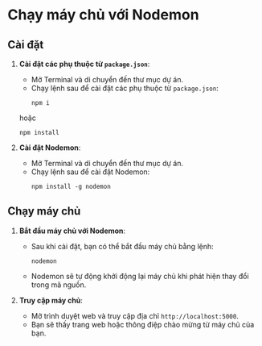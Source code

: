 # Chạy máy chủ với Nodemon

## Cài đặt

1. **Cài đặt các phụ thuộc từ `package.json`**: 
   - Mở Terminal và di chuyển đến thư mục dự án.
   - Chạy lệnh sau để cài đặt các phụ thuộc từ `package.json`:
     ```
     npm i
     ```
   hoặc
     ```
     npm install
     ```

2. **Cài đặt Nodemon**: 
   - Mở Terminal và di chuyển đến thư mục dự án.
   - Chạy lệnh sau để cài đặt Nodemon:
     ```
     npm install -g nodemon
     ```

## Chạy máy chủ

1. **Bắt đầu máy chủ với Nodemon**: 
   - Sau khi cài đặt, bạn có thể bắt đầu máy chủ bằng lệnh:
     ```
     nodemon
     ```
   - Nodemon sẽ tự động khởi động lại máy chủ khi phát hiện thay đổi trong mã nguồn.

2. **Truy cập máy chủ**: 
   - Mở trình duyệt web và truy cập địa chỉ `http://localhost:5000`.
   - Bạn sẽ thấy trang web hoặc thông điệp chào mừng từ máy chủ của bạn.
